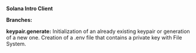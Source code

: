 **Solana Intro Client**

**Branches:**

**keypair.generate:** Initialization of an already existing keypair or generation of a new one. Creation of a .env file that contains a private key with File System.
